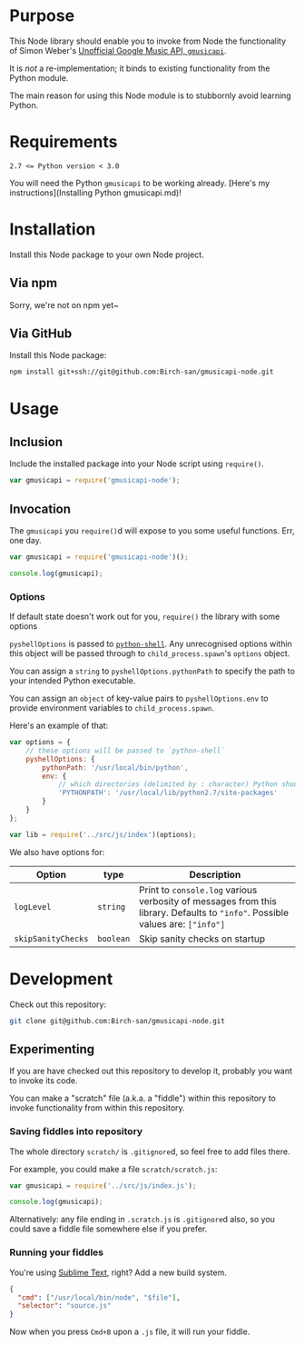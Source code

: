 # Purpose
This Node library should enable you to invoke from Node the functionality of Simon Weber's [Unofficial Google Music API, `gmusicapi`](https://github.com/simon-weber/gmusicapi).

It is _not_ a re-implementation; it binds to existing functionality from the Python module.

The main reason for using this Node module is to stubbornly avoid learning Python.

# Requirements
`2.7 <= Python version < 3.0`

You will need the Python `gmusicapi` to be working already. [Here's my instructions](Installing Python gmusicapi.md)!

# Installation
Install this Node package to your own Node project.

## Via npm
Sorry, we're not on npm yet~

## Via GitHub
Install this Node package:

```bash
npm install git+ssh://git@github.com:Birch-san/gmusicapi-node.git
```

# Usage
## Inclusion
Include the installed package into your Node script using `require()`.

```js
var gmusicapi = require('gmusicapi-node');
```

## Invocation
The `gmusicapi` you `require()`d will expose to you some useful functions. Err, one day.

```js
var gmusicapi = require('gmusicapi-node')();

console.log(gmusicapi);
```

### Options
If default state doesn't work out for you, `require()` the library with some options

`pyshellOptions` is passed to [`python-shell`](https://github.com/extrabacon/python-shell). Any unrecognised options within this object will be passed through to `child_process.spawn`'s `options` object.

You can assign a `string` to `pyshellOptions.pythonPath` to specify the path to your intended Python executable.

You can assign an `object` of key-value pairs to `pyshellOptions.env` to provide environment variables to `child_process.spawn`.

Here's an example of that:

```js
var options = {
	// these options will be passed to `python-shell`
	pyshellOptions: {
		pythonPath: '/usr/local/bin/python',
		env: {
			// which directories (delimited by : character) Python should inspect when importing modules
			'PYTHONPATH': '/usr/local/lib/python2.7/site-packages'
		}
	}
};

var lib = require('../src/js/index')(options);
```

We also have options for:

Option | type | Description
------ | ---- | -----------
`logLevel` | `string` | Print to `console.log` various verbosity of messages from this library. Defaults to `"info"`. Possible values are: `["info"]`
`skipSanityChecks` | `boolean` | Skip sanity checks on startup

# Development
Check out this repository:

```bash
git clone git@github.com:Birch-san/gmusicapi-node.git
```

## Experimenting
If you are have checked out this repository to develop it, probably you want to invoke its code.

You can make a "scratch" file (a.k.a. a "fiddle") within this repository to invoke functionality from within this repository.

### Saving fiddles into repository
The whole directory `scratch/` is `.gitignore`d, so feel free to add files there.

For example, you could make a file `scratch/scratch.js`:

```js
var gmusicapi = require('../src/js/index.js');

console.log(gmusicapi);
```

Alternatively: any file ending in `.scratch.js` is `.gitignore`d also, so you could save a fiddle file somewhere else if you prefer.

### Running your fiddles

You're using [Sublime Text](https://www.sublimetext.com/3), right? Add a new build system.

```json
{   
  "cmd": ["/usr/local/bin/node", "$file"],   
  "selector": "source.js"   
}
```

Now when you press `Cmd+B` upon a `.js` file, it will run your fiddle.